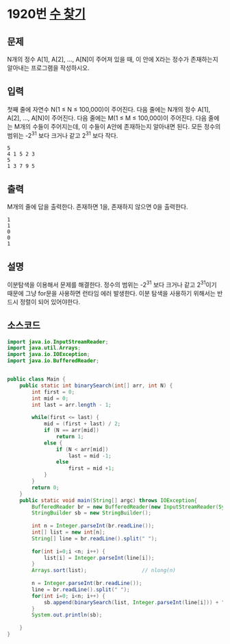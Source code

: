 # 1920번 [수 찾기](https://www.acmicpc.net/problem/1920)

## 문제
N개의 정수 A[1], A[2], …, A[N]이 주어져 있을 때, 이 안에 X라는 정수가 존재하는지 알아내는 프로그램을 작성하시오.
## 입력
첫째 줄에 자연수 N(1 ≤ N ≤ 100,000)이 주어진다. 다음 줄에는 N개의 정수 A[1], A[2], …, A[N]이 주어진다. 다음 줄에는 M(1 ≤ M ≤ 100,000)이 주어진다. 다음 줄에는 M개의 수들이 주어지는데, 이 수들이 A안에 존재하는지 알아내면 된다. 모든 정수의 범위는 -2<sup>31</sup> 보다 크거나 같고 2<sup>31</sup> 보다 작다.
```
5
4 1 5 2 3
5
1 3 7 9 5
```
## 출력
M개의 줄에 답을 출력한다. 존재하면 1을, 존재하지 않으면 0을 출력한다.
```
1
1
0
0
1
```
## 설명
이분탐색을 이용해서 문제를 해결한다. 정수의 범위는 -2<sup>31</sup> 보다 크거나 같고 2<sup>31</sup>이기 때문에 그냥 for문을 사용하면 런타임 에러 발생한다.
이분 탐색을 사용하기 위해서는 반드시 정렬이 되어 있어야한다.
## 소스코드
```java
import java.io.InputStreamReader;
import java.util.Arrays;
import java.io.IOException;
import java.io.BufferedReader;


public class Main {
	public static int binarySearch(int[] arr, int N) {
		int first = 0;
		int mid = 0;
		int last = arr.length - 1;
		
		while(first <= last) {
			mid = (first + last) / 2;
			if (N == arr[mid])
				return 1;
			else {
				if (N < arr[mid])
					last = mid -1;
				else
					first = mid +1;
			}
		}
		return 0;
	}
	public static void main(String[] argc) throws IOException{
		BufferedReader br = new BufferedReader(new InputStreamReader(System.in));
		StringBuilder sb = new StringBuilder();
		
		int n = Integer.parseInt(br.readLine());
		int[] list = new int[n];
		String[] line = br.readLine().split(" ");
		
		for(int i=0;i <n; i++) {
			list[i] = Integer.parseInt(line[i]);
		}
		Arrays.sort(list);					// nlong(n)
		
		n = Integer.parseInt(br.readLine());
		line = br.readLine().split(" ");
		for(int i=0; i<n; i++) {
			sb.append(binarySearch(list, Integer.parseInt(line[i])) + "\n");
		}
		System.out.println(sb);
		
	}
}
```
